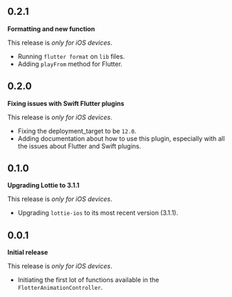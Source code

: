 ## 0.2.1

**Formatting and new function**

This release is *only for iOS devices*.

- Running `flutter format` on `lib` files.
- Adding `playFrom` method for Flutter.

## 0.2.0

**Fixing issues with Swift Flutter plugins**

This release is *only for iOS devices*.

- Fixing the deployment_target to be `12.0`.
- Adding documentation about how to use this plugin, especially with all the issues about Flutter and Swift plugins.

## 0.1.0

**Upgrading Lottie to 3.1.1**

This release is *only for iOS devices*.

- Upgrading `lottie-ios` to its most recent version (3.1.1).

## 0.0.1

**Initial release**

This release is *only for iOS devices*.

- Initiating the first lot of functions available in the `FlotterAnimationController`.